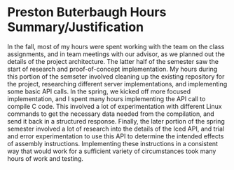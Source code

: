 # Preston Buterbaugh Hours Summary/Justification
In the fall, most of my hours were spent working with the team on the class assignments, and in team meetings with our advisor, as we planned out the details of the project architecture.
The latter half of the semester saw the start of research and proof-of-concept implementation. My hours during this portion of the semseter involved cleaning up the existing repository for the project,
researching different server implementations, and implementing some basic API calls.
In the spring, we kicked off more focused implementation, and I spent many hours implementing the API call to compile C code. This involved a lot of experimentation with different Linux
commands to get the necessary data needed from the compilation, and send it back in a structured response. Finally, the later portion of the spring semester involved a lot of research into
the details of the Iced API, and trial and error experimentation to use this API to determine the intended effects of assembly instructions. Implementing these instructions in a consistent
way that would work for a sufficient variety of circumstances took many hours of work and testing.